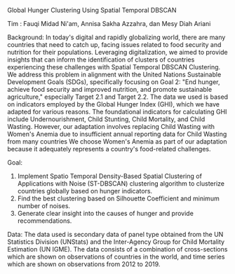 Global Hunger Clustering Using Spatial Temporal DBSCAN

Tim : Fauqi Midad Ni'am, Annisa Sakha Azzahra, dan Mesy Diah Ariani

Background: 		In today's digital and rapidly globalizing world, there are many countries that need to catch up, facing issues related to food security and nutrition for their populations. Leveraging digitalization, we aimed to provide insights that can inform the identification of clusters of countries experiencing these challenges with Spatial Temporal DBSCAN Clustering. 
We address this problem in alignment with the United Nations Sustainable Development Goals (SDGs), specifically focusing on Goal 2: "End hunger, achieve food security and improved nutrition, and promote sustainable agriculture," especially Target 2.1 and Target 2.2. The data we used is based on indicators employed by the Global Hunger Index (GHI), which we have adapted for various reasons. The foundational indicators for calculating GHI include Undernourishment, Child Stunting, Child Mortality, and Child Wasting. However, our adaptation involves replacing Child Wasting with Women's Anemia due to insufficient annual reporting data for Child Wasting from many countries We choose Women's Anemia as part of our adaptation because it adequately represents a country's food-related challenges.

Goal: 
1. Implement Spatio Temporal Density-Based Spatial Clustering of Applications with Noise (ST-DBSCAN) clustering algorithm to clusterize countries globally based on hunger indicators.
2. Find the best clustering based on Silhouette Coefficient and minimum number of noises.
3. Generate clear insight into the causes of hunger and provide recommendations.

Data: The data used is secondary data of panel type obtained from the UN Statistics Division (UNStats) and the Inter-Agency Group for Child Mortality Estimation (UN IGME). The data consists of a combination of cross-sections which are shown on observations of countries in the world, and time series which are shown on observations from 2012 to 2019.


